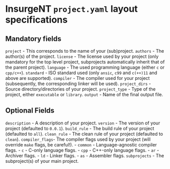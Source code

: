 # InsurgeNT `project.yaml` layout specifications

## Mandatory fields

`project`       - This corresponds to the name of your (sub)project.
`authors`       - The author(s) of the project.
`license`       - The license used by your project (only mandatory for the top level project, subprojects automatically inherit that of the parent project).
`language`      - The used programming language (either `c` or `cpp/c++`).
`standard`      - ISO standard used (only `ansic`, `c99` and `c(++)11` and above are supported).
`compiler`      - The compiler used for your project (subsequently, the corresponding linker will be used).
`project_dirs`  - Source directory/directories of your project.
`project_type`  - Type of the project, either `executable` or `library`.
`output`        - Name of the final output file.

## Optional Fields

`description`   - A description of your project.
`version`       - The version of your project (defaulted to `0.0.1`).
`build_rule`    - The build rule of your project (defaulted to `all`).
`clean_rule`    - The clean rule of your project (defaulted to `clean`).
`compiler_flags`- The compiler flags used by your project (will override `make` flags, be careful!).
    - `common`  - Language-agnostic compiler flags.
    - `c`       - C-only language flags.
    - `cpp`     - C++-only language flags.
    - `ar`      - Archiver flags.
    - `ld`      - Linker flags.
    - `as`      - Assembler flags.
`subprojects`   - The subproject(s) of your main project.